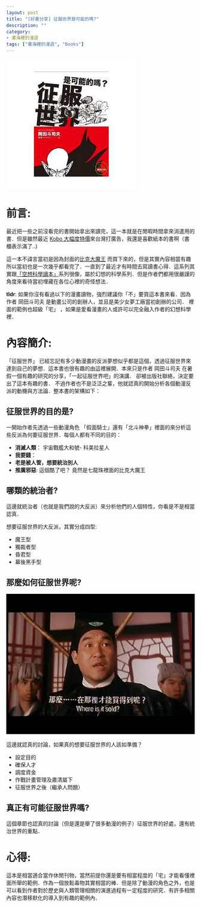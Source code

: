 ```yaml
---
layout: post
title: "[好書分享] 征服世界是可能的嗎?"
description: ""
category: 
- 書海裡的漫遊
tags: ["書海裡的漫遊", "Books"]
---
```




![](../images/2018/ruleworld.jpg)



# 前言:

最近把一些之前沒看完的書開始拿出來讀完，這一本就是在閒暇時間拿來消遣用的書．但是雖然最近 [Kobo 大幅度特價](https://www.rakuten.com.tw/shop/rakutenkobojapan/product/koboauraonejp/)來台灣打廣告，我還是喜歡紙本的書啊（書櫃表示滿了..)

這一本不諱言當初是因為封面的[比克大魔王](https://zh.wikipedia.org/wiki/%E7%9F%AD%E7%AC%9B_(%E4%B8%83%E9%BE%99%E7%8F%A0)) 而買下來的，但是其實內容相當有趣所以當初也是一次幾乎都看完了．一直到了最近才有時間去寫讀書心得．這系列其實跟[「空想科學讀本」](http://okapi.books.com.tw/article/9312)系列很像，屬於幻想的科學系列．但是作者們都用很嚴謹的角度來看待當初埋藏在各位心裡的奇怪想法．

**tldr**: 如果你沒有看過以下的漫畫讀物，強烈建議你「不」要買這本書來看．因為作者 岡田斗司夫 是動畫公司的創辦人，並且是美少女夢工廠當初創辦的公司． 裡面的範例也超級「宅」 ，如果是愛看漫畫的人或許可以完全融入作者的幻想科學裡．





# 內容簡介:

「征服世界」 已經忘記有多少動漫畫的反派夢想似乎都是這個，透過征服世界來達到自己的夢想．這本書也很有趣的由這裡展開．本來只是作者 岡田斗司夫 在暑假一個有趣的研究的分享，「一起征服世界吧」的演講． 卻被出版社聯絡，決定要出了這本有趣的書．  不過作者也不是泛泛之輩，他就認真的開始分析各個動漫反派的動機與方法論．整本書的架構如下：



## 征服世界的目的是?

一開始作者先透過一些動漫角色 「假面騎士」還有「北斗神拳」裡面的來分析這些反派為何要征服世界．每個人都有不同的目的：

- **消滅人類**： 宇宙戰艦大和號- 科美拉星人
- **我要錢**： 
- **老是被人管，想要統治別人**
- **推廣邪惡**: 這個酷了吧？ 竟然是七龍珠裡面的比克大魔王

## 哪類的統治者?

這邊就統治者（也就是我們說的大反派）來分析他們的人個特性，你看是不是相當認真．

想要征服世界的大反派，其實分成四型:

- 魔王型
- 獨裁者型
- 昏君型
- 幕後黑手型

## 那麼如何征服世界呢?

![](../images/2018/howtobuy.jpg)



這邊就認真的討論，如果真的想要征服世界的人該如準備？

- 設定目的
- 確保人才
- 調度資金
- 作戰計畫管理及肅清屬下
- 征服世界之後（繼承人問題）

## 真正有可能征服世界嗎?

這個章節也認真的討論（但是還是舉了很多動漫的例子）征服世界的好處，還有統治世界的重點．



# 心得:

這本是相當適合當作休閒刊物，當然前提你還是要有相當程度的「宅」才能看懂裡面所舉的範例．作為一個放鬆毒物其實相當的棒．但是除了動漫的角色之外，也是可以看到作者對於歷史與人類管理相關的演進過程有一定程度的研究．有許多相關內容也潛移默化的導入到有趣的範例內．

